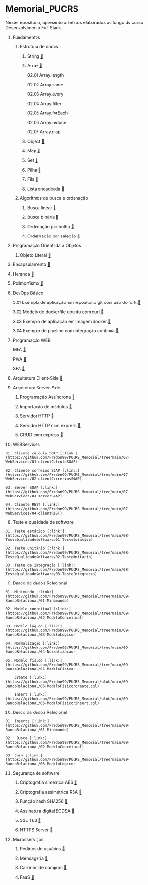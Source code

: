 # Memorial_PUCRS

Neste repositório, apresento artefatos elaborados ao longo do curso Desenvolvimento Full Stack.

01. Fundamentos

    01. Estrutura de dados

        01. String [:link:](https://github.com/Fredon99/PUCRS_Memorial/blob/main/01-Fundamentos/01-estrutura%20de%20dados/01-string.js)

        02. Array [:link:](https://github.com/Fredon99/PUCRS_Memorial/blob/main/01-Fundamentos/01-estrutura%20de%20dados/02-array.js)

            02.01 Array.length 

            02.02 Array.some

            02.03 Array.every

            02.04 Array.filter

            02.05 Array.forEach

            02.06 Array.reduce

            02.07 Array.map 

        03. Object [:link:](https://github.com/Fredon99/PUCRS_Memorial/blob/main/01-Fundamentos/01-estrutura%20de%20dados/03-object.js)

        04. Map [:link:](https://github.com/Fredon99/PUCRS_Memorial/blob/main/01-Fundamentos/01-estrutura%20de%20dados/04-maps.js)

        05. Set [:link:](https://github.com/Fredon99/PUCRS_Memorial/blob/main/01-Fundamentos/01-estrutura%20de%20dados/05-sets.js)

        06. Pilha [:link:](https://github.com/Fredon99/PUCRS_Memorial/blob/main/01-Fundamentos/01-estrutura%20de%20dados/06-stack.js)

        07. Fila [:link:](https://github.com/Fredon99/PUCRS_Memorial/blob/main/01-Fundamentos/01-estrutura%20de%20dados/07-queue.js)

        08. Lista encadeada [:link:](https://github.com/Fredon99/PUCRS_Memorial/blob/main/01-Fundamentos/01-estrutura%20de%20dados/08-linkedList.js)

    02. Algoritmos de busca e ordenação

        01. Busca linear [:link:](https://github.com/Fredon99/PUCRS_Memorial/blob/main/01-Fundamentos/02-algoritmos%20de%20busca%20e%20ordena%C3%A7%C3%A3o/01-linearSearch.js)

        02. Busca binária [:link:](https://github.com/Fredon99/PUCRS_Memorial/blob/main/01-Fundamentos/02-algoritmos%20de%20busca%20e%20ordena%C3%A7%C3%A3o/02-binarySearch.js)

        03. Ordenação por bolha [:link:](https://github.com/Fredon99/PUCRS_Memorial/blob/main/01-Fundamentos/02-algoritmos%20de%20busca%20e%20ordena%C3%A7%C3%A3o/03-bubbleSort.js)

        04. Ordernação por seleção [:link:](https://github.com/Fredon99/PUCRS_Memorial/blob/main/01-Fundamentos/02-algoritmos%20de%20busca%20e%20ordena%C3%A7%C3%A3o/04-selectionSort.js)

02. Programação Orientada a Objetos

    01. Objeto Literal [:link:](https://github.com/Fredon99/PUCRS_Memorial/blob/main/02-POO/01-objetoLiteral.js)

   02. Encapsulamento [:link:](https://github.com/Fredon99/PUCRS_Memorial/blob/main/02-POO/02-encapsulamento.js)

   03. Heranca [:link:](https://github.com/Fredon99/PUCRS_Memorial/blob/main/02-POO/03-heranca.js)

   04. Polimorfismo [:link:](https://github.com/Fredon99/PUCRS_Memorial/blob/main/02-POO/04-polimorfismo.js)

03. DevOps Básico

    3.01 Exemplo de aplicação em repositório git com uso do fork.[:link:](https://github.com/tgoalm/conversao-temperatura)

    3.02 Modelo de dockerfile ubuntu com curl.[:link:](https://github.com/tgoalm/Memorial_PUCRS/tree/main/Devops_Basico/3.02.docker-ubuntu-curl)

    3.03 Exemplo de aplicação em imagem docker.[:link:](https://hub.docker.com/repository/docker/tgoalm/3.01.repositorio-git-conversao-temperatura/general)

    3.04 Exemplo de pipeline com integração contínua.[:link:](https://github.com/tgoalm/conversao-temperatura/actions)

04. Programação WEB

    MPA [:link:](https://github.com/Fredon99/PUCRS_Memorial/tree/main/04-ProgamacaoWEB/mpa)

    PWA [:link:](https://github.com/Fredon99/PUCRS_Memorial/tree/main/04-ProgamacaoWEB/pwa)

    SPA [:link:](https://github.com/Fredon99/PUCRS_Memorial/tree/main/04-ProgamacaoWEB/spa)

05. Arquitetura Client-Side [:link:](https://github.com/Fredon99/PUCRS_Memorial/tree/main/05-ClientSide)

06. Arquitetura Server-Side

    01. Programação Assíncrona [:link:](https://github.com/Fredon99/PUCRS_Memorial/tree/main/06-ServerSide/01-progamacao_assincrona)

    02. Importação de módulos [:link:](https://github.com/Fredon99/PUCRS_Memorial/tree/main/06-ServerSide/02-importacao_modulos)

    03. Servidor HTTP [:link:](https://github.com/Fredon99/PUCRS_Memorial/tree/main/06-ServerSide/03-http_server)
    
    04. Servidor HTTP com express [:link:](https://github.com/Fredon99/PUCRS_Memorial/tree/main/06-ServerSide/04-http_server_express)

    05. CRUD com express [:link:](https://github.com/Fredon99/PUCRS_Memorial/tree/main/06-ServerSide/05-crud_express)

07.  WEBServices

    01. Cliente cálculo SOAP [:link:](https://github.com/Fredon99/PUCRS_Memorial/tree/main/07-WebServices/01-clientCalculoSOAP)

    02. Cliente correios SOAP [:link:](https://github.com/Fredon99/PUCRS_Memorial/tree/main/07-WebServices/02-clientCorreriosSOAP)

    03. Server SOAP [:link:](https://github.com/Fredon99/PUCRS_Memorial/tree/main/07-WebServices/03-serverSOAP)
    
    04. Cliente REST [:link:](https://github.com/Fredon99/PUCRS_Memorial/tree/main/07-WebServices/04-clientREST)

08.  Teste e qualidade de software

    01. Teste estático [:link:](https://github.com/Fredon99/PUCRS_Memorial/tree/main/08-TesteQualidadeSoftware/01-TesteEstatico)

    02. Teste unitário [:link:](https://github.com/Fredon99/PUCRS_Memorial/tree/main/08-TesteQualidadeSoftware/02-TesteUnitario)

    03. Teste de integração [:link:](https://github.com/Fredon99/PUCRS_Memorial/tree/main/08-TesteQualidadeSoftware/03-TesteIntegracao)

09.  Banco de dados Relacional

    01. Minimundo [:link:](https://github.com/Fredon99/PUCRS_Memorial/tree/main/09-BancoRelacional/01-Minimundo)

    02. Modelo conceitual [:link:](https://github.com/Fredon99/PUCRS_Memorial/tree/main/09-BancoRelacional/02-ModeloConceitual)

    03. Modelo lógico [:link:](https://github.com/Fredon99/PUCRS_Memorial/tree/main/09-BancoRelacional/03-ModeloLogico)

    04. Normalização [:link:](https://github.com/Fredon99/PUCRS_Memorial/tree/main/09-BancoRelacional/04-Normalizacao)

    05. Modelo físico [:link:](https://github.com/Fredon99/PUCRS_Memorial/tree/main/09-BancoRelacional/05-ModeloFisico)

        Create [:link:](https://github.com/Fredon99/PUCRS_Memorial/blob/main/09-BancoRelacional/05-ModeloFisico/create.sql)

        Insert [:link:](https://github.com/Fredon99/PUCRS_Memorial/blob/main/09-BancoRelacional/05-ModeloFisico/insert.sql)

10.  Banco de dados Relacional

    01. Inserts [:link:](https://github.com/Fredon99/PUCRS_Memorial/tree/main/09-BancoRelacional/01-Minimundo)

    02.  Busca [:link:](https://github.com/Fredon99/PUCRS_Memorial/tree/main/09-BancoRelacional/02-ModeloConceitual)

    03. Join [:link:](https://github.com/Fredon99/PUCRS_Memorial/tree/main/09-BancoRelacional/03-ModeloLogico)

11. Segurança de software

    01. Criptografia simétrica AES [:link:](https://github.com/Fredon99/PUCRS_Memorial/blob/main/11-SegurancaSoftware/01-simetrica_AES.py)

    02. Criptografia assimétrica RSA [:link:](https://github.com/Fredon99/PUCRS_Memorial/blob/main/11-SegurancaSoftware/02-assimetrica_RSA.py)

    03. Função hash SHA256 [:link:](https://github.com/Fredon99/PUCRS_Memorial/blob/main/11-SegurancaSoftware/03-hash_SHA256.py)

    04. Assinatura digital ECDSA [:link:](https://github.com/Fredon99/PUCRS_Memorial/blob/main/11-SegurancaSoftware/04-assinatura_digital_ECDSA.py)

    05. SSL TLS [:link:](https://github.com/Fredon99/PUCRS_Memorial/blob/main/11-SegurancaSoftware/05-ssl_tsl.sh)

    06. HTTPS Server [:link:](https://github.com/Fredon99/PUCRS_Memorial/tree/main/11-SegurancaSoftware/06-https_server)

12. Microsserviços

    01. Pedidos de usuários [:link:](https://github.com/Fredon99/PUCRS_Memorial/tree/main/12-Microsservicos/01-Dominio)

    02. Mensageria [:link:](https://github.com/Fredon99/PUCRS_Memorial/tree/main/12-Microsservicos/02-Mensageria)

    03. Carrinho de compras [:link:](https://github.com/Fredon99/PUCRS_Memorial/tree/main/12-Microsservicos/03-CarrinhoCompras)

    04. FaaS [:link:](https://github.com/Fredon99/PUCRS_Memorial/tree/main/12-Microsservicos/04-FaaS)

